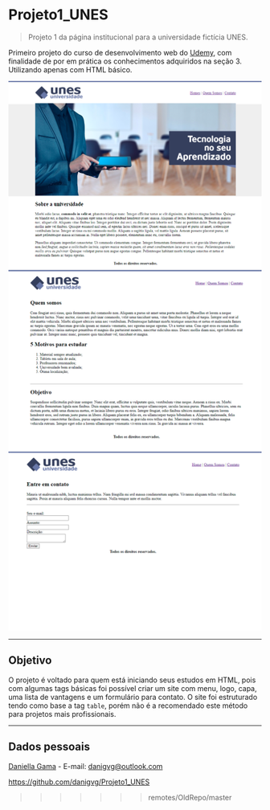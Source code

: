 # Projeto1_UNES
>Projeto 1 da página institucional para a universidade
>fictícia UNES.

Primeiro projeto do curso de desenvolvimento web do [Udemy](https://www.udemy.com/course/web-completo/), com finalidade de por em prática os conhecimentos adquiridos na seção 3. 
Utilizando apenas com HTML básico.
<br>

![Página incial](imagens/pagina1.png)
![Página quem somos](imagens/pagina2.png)
![Página contato](imagens/pagina3.png)

<hr>

## Objetivo

O projeto é voltado para quem está iniciando seus estudos em HTML, pois com algumas tags básicas foi possível criar um site com menu, logo, capa, uma lista de vantagens e um formulário para contato. O site foi estruturado tendo como base a tag `table`, porém não é a recomendado este método para projetos mais profissionais.

<hr>

## Dados pessoais

[Daniella Gama](https://www.linkedin.com/in/daniella-gomes-vieira-gama-71572718b/) - E-mail: danigvg@outlook.com

https://github.com/danigvg/Projeto1_UNES
>>>>>>> remotes/OldRepo/master